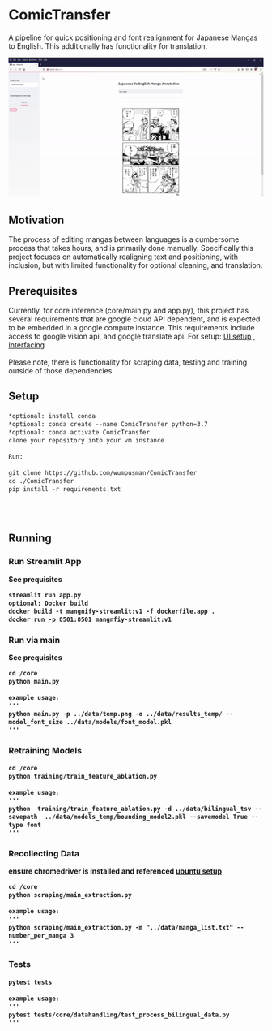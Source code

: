 # ComicTransfer
A pipeline for quick positioning and font realignment for Japanese Mangas to English. This additionally has 
functionality for translation.

![](https://github.com/wumpusman/ComicTransfer/blob/experimental/gif_project.gif)
## Motivation
The process of editing mangas between languages is a cumbersome process 
that takes hours, and is primarily done manually.
Specifically this project focuses on automatically realigning text and positioning,
with inclusion, but with limited functionality for optional cleaning, and translation.

## Prerequisites
Currently, for core inference (core/main.py and app.py), this project has several requirements that are google cloud API dependent, and is expected to
be embedded in a google compute instance. This requirements include access to google vision api, and google translate api. 
For setup: [UI setup](https://cloud.google.com/compute/docs/quickstart-linux) , 
[Interfacing](https://cloud.google.com/compute/docs/ssh-in-browser)
<br><br>
Please note, there is functionality for scraping data, testing and  training outside of those
dependencies


## Setup
    *optional: install conda
    *optional: conda create --name ComicTransfer python=3.7
    *optional: conda activate ComicTransfer
    clone your repository into your vm instance

    Run:
    
    git clone https://github.com/wumpusman/ComicTransfer
    cd ./ComicTransfer
    pip install -r requirements.txt
<br><br>

## Running

### Run Streamlit App
<b> See prequisites <b>

    streamlit run app.py
    optional: Docker build
    docker build -t mangnify-streamlit:v1 -f dockerfile.app .
    docker run -p 8501:8501 mangnfiy-streamlit:v1

### Run via main
<b> See prequisites <b>

    cd /core
    python main.py 
    
    example usage:
    '''
    python main.py -p ../data/temp.png -o ../data/results_temp/ --model_font_size ../data/models/font_model.pkl
    '''
    
### Retraining Models
    cd /core
    python training/train_feature_ablation.py 
    
    example usage:
    '''
    python  training/train_feature_ablation.py -d ../data/bilingual_tsv --savepath  ../data/models_temp/bounding_model2.pkl --savemodel True --type font
    '''

### Recollecting Data
ensure chromedriver is installed and referenced [ubuntu setup](https://www.srcmake.com/home/selenium-python-chromedriver-ubuntu)
    
    cd /core
    python scraping/main_extraction.py
    
    example usage:
    '''
    python scraping/main_extraction.py -m "../data/manga_list.txt" --number_per_manga 3
    '''

   
### Tests
    pytest tests
    
    example usage:
    '''
    pytest tests/core/datahandling/test_process_bilingual_data.py
    ''' 

